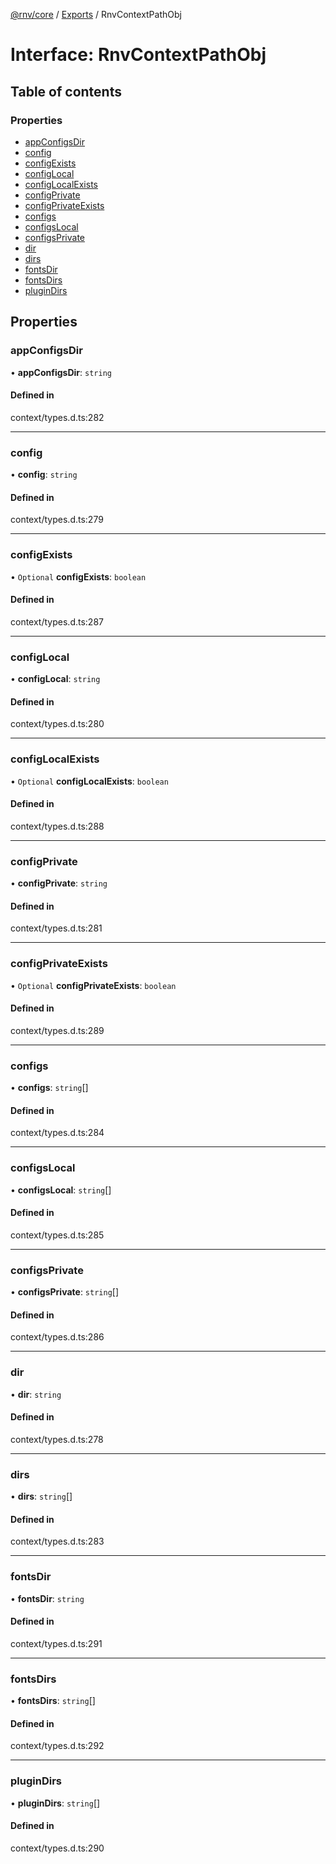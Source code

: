 [@rnv/core](../README.md) / [Exports](../modules.md) / RnvContextPathObj

# Interface: RnvContextPathObj

## Table of contents

### Properties

- [appConfigsDir](RnvContextPathObj.md#appconfigsdir)
- [config](RnvContextPathObj.md#config)
- [configExists](RnvContextPathObj.md#configexists)
- [configLocal](RnvContextPathObj.md#configlocal)
- [configLocalExists](RnvContextPathObj.md#configlocalexists)
- [configPrivate](RnvContextPathObj.md#configprivate)
- [configPrivateExists](RnvContextPathObj.md#configprivateexists)
- [configs](RnvContextPathObj.md#configs)
- [configsLocal](RnvContextPathObj.md#configslocal)
- [configsPrivate](RnvContextPathObj.md#configsprivate)
- [dir](RnvContextPathObj.md#dir)
- [dirs](RnvContextPathObj.md#dirs)
- [fontsDir](RnvContextPathObj.md#fontsdir)
- [fontsDirs](RnvContextPathObj.md#fontsdirs)
- [pluginDirs](RnvContextPathObj.md#plugindirs)

## Properties

### appConfigsDir

• **appConfigsDir**: `string`

#### Defined in

context/types.d.ts:282

___

### config

• **config**: `string`

#### Defined in

context/types.d.ts:279

___

### configExists

• `Optional` **configExists**: `boolean`

#### Defined in

context/types.d.ts:287

___

### configLocal

• **configLocal**: `string`

#### Defined in

context/types.d.ts:280

___

### configLocalExists

• `Optional` **configLocalExists**: `boolean`

#### Defined in

context/types.d.ts:288

___

### configPrivate

• **configPrivate**: `string`

#### Defined in

context/types.d.ts:281

___

### configPrivateExists

• `Optional` **configPrivateExists**: `boolean`

#### Defined in

context/types.d.ts:289

___

### configs

• **configs**: `string`[]

#### Defined in

context/types.d.ts:284

___

### configsLocal

• **configsLocal**: `string`[]

#### Defined in

context/types.d.ts:285

___

### configsPrivate

• **configsPrivate**: `string`[]

#### Defined in

context/types.d.ts:286

___

### dir

• **dir**: `string`

#### Defined in

context/types.d.ts:278

___

### dirs

• **dirs**: `string`[]

#### Defined in

context/types.d.ts:283

___

### fontsDir

• **fontsDir**: `string`

#### Defined in

context/types.d.ts:291

___

### fontsDirs

• **fontsDirs**: `string`[]

#### Defined in

context/types.d.ts:292

___

### pluginDirs

• **pluginDirs**: `string`[]

#### Defined in

context/types.d.ts:290
